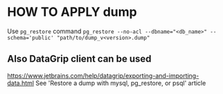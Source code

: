 # HOW TO APPLY dump
Use `pg_restore` command
```pg_restore --no-acl --dbname="<db_name>" --schema='public' "path/to/dump_v<version>.dump"```

## Also DataGrip client can be used
https://www.jetbrains.com/help/datagrip/exporting-and-importing-data.html
See 'Restore a dump with mysql, pg_restore, or psql﻿' article
